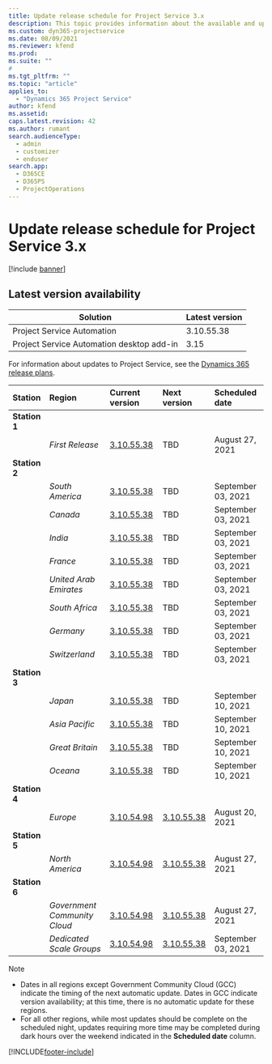 ```yaml
---
title: Update release schedule for Project Service 3.x
description: This topic provides information about the available and upcoming releases of Dynamics 365 Project Service Automation.
ms.custom: dyn365-projectservice
ms.date: 08/09/2021
ms.reviewer: kfend
ms.prod:
ms.suite: ""
#
ms.tgt_pltfrm: ""
ms.topic: "article"
applies_to: 
  - "Dynamics 365 Project Service"
author: kfend
ms.assetid: 
caps.latest.revision: 42
ms.author: rumant
search.audienceType: 
  - admin
  - customizer
  - enduser
search.app: 
  - D365CE
  - D365PS
  - ProjectOperations
---
```


# Update release schedule for Project Service 3.x

[!include [banner](../includes/psa-now-project-operations.md)]

## Latest version availability

| Solution  | Latest version |
|-------|----|
| Project Service Automation    | 3.10.55.38 |
| Project Service Automation desktop add-in                | 3.15          |

For information about updates to Project Service, see the [Dynamics 365 release plans](/dynamics365/release-plans/). 

| Station  | Region | Current version | Next version |  Scheduled date
| :---   | :---   | :---   | :---   |:---   |         
|<strong>Station 1</strong> | |  |  | |
| | <i>First Release</i> | [3.10.55.38](whats-new-ur-34.md) | TBD | August 27, 2021
|<strong>Station 2</strong> | |  |  | |
| | <i>South America</i> | [3.10.55.38](whats-new-ur-34.md) | TBD | September 03, 2021
| | <i>Canada</i> | [3.10.55.38](whats-new-ur-34.md) | TBD | September 03, 2021
| | <i>India</i> | [3.10.55.38](whats-new-ur-34.md) | TBD | September 03, 2021
| | <i>France</i> | [3.10.55.38](whats-new-ur-34.md) | TBD | September 03, 2021
| | <i>United Arab Emirates</i> | [3.10.55.38](whats-new-ur-34.md) | TBD | September 03, 2021
| | <i>South Africa</i> | [3.10.55.38](whats-new-ur-34.md) | TBD | September 03, 2021
| | <i>Germany</i> | [3.10.55.38](whats-new-ur-34.md) | TBD | September 03, 2021
| | <i>Switzerland</i> | [3.10.55.38](whats-new-ur-34.md) | TBD | September 03, 2021
|<strong>Station 3</strong> | |  |  | |
| | <i>Japan</i> | [3.10.55.38](whats-new-ur-34.md) | TBD | September 10, 2021
| | <i>Asia Pacific</i> | [3.10.55.38](whats-new-ur-34.md) | TBD | September 10, 2021
| | <i>Great Britain</i> | [3.10.55.38](whats-new-ur-34.md) | TBD | September 10, 2021
| | <i>Oceana</i> | [3.10.55.38](whats-new-ur-34.md) | TBD | September 10, 2021
|<strong>Station 4</strong> | |  |  | |
| | <i>Europe</i> | [3.10.54.98](whats-new-ur-33.md) | [3.10.55.38](whats-new-ur-34.md) | August 20, 2021
|<strong>Station 5</strong> | |  |  | |
| | <i>North America</i> | [3.10.54.98](whats-new-ur-33.md) | [3.10.55.38](whats-new-ur-34.md) | August 27, 2021
|<strong>Station 6</strong> | |  |  | |
| | <i>Government Community Cloud</i> | [3.10.54.98](whats-new-ur-33.md) | [3.10.55.38](whats-new-ur-34.md) | August 27, 2021
| | <i>Dedicated Scale Groups</i> | [3.10.54.98](whats-new-ur-33.md) | [3.10.55.38](whats-new-ur-34.md) | September 03, 2021

>[!Note]
> - Dates in all regions except Government Community Cloud (GCC) indicate the timing of the next automatic update. Dates in GCC indicate version availability; at this time, there is no automatic update for these regions.
> - For all other regions, while most updates should be complete on the scheduled night, updates requiring more time may be completed during dark hours over the weekend indicated in the **Scheduled date** column.


[!INCLUDE[footer-include](../includes/footer-banner.md)]

